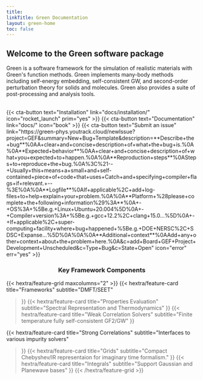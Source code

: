 ```yaml
---
title: 
linkTitle: Green Documentation
layout: green-home
toc: false
---
```


## Welcome to the Green software package

Green is a software framework for the simulation of realistic materials with Green's function methods. Green implements many-body methods including self-energy embedding, self-consistent GW, and second-order perturbation theory for solids and molecules. Green also provides a suite of post-processing and analysis tools.

<br>
<div class="mb-6">
{{< cta-button text="Installation" link="docs/installation/" icon="rocket_launch"  prim="yes" >}}
{{< cta-button text="Documentation" link="docs/" icon="book" >}}
{{< cta-button text="Submit an issue" link="https://green-phys.youtrack.cloud/newIssue?project=GEF&summary=New+Bug+Template&description=**Describe+the+bug**%0AA+clear+and+concise+description+of+what+the+bug+is.%0A%0A**Expected+behavior**%0AA+clear+and+concise+description+of+what+you+expected+to+happen.%0A%0A**Reproduction+steps**%0ASteps+to+reproduce+the+bug.%0A%3C%21--+Usually+this+means+a+small+and+self-contained+piece+of+code+that+uses+Catch+and+specifying+compiler+flags+if+relevant.+--%3E%0A%0A**Logfile**%0AIf+applicable%2C+add+log-files+to+help+explain+your+problem.%0A%0A**Platform+%28please+complete+the+following+information%29%3A**%0A+-+OS%3A+%5Be.g.+Linux+Ubuntu+20.004%5D%0A+-+Compiler+version%3A+%5Be.g.+gcc+12.2%2C+clang+15.0...%5D%0A+-+If+applicable%2C+super-computing+facility+where+bug+happened+%5Be.g.+DOE+NERSC%2C+SDSC+Expanse...%5D%0A%0A%0A**Additional+context**%0AAdd+any+other+context+about+the+problem+here.%0A&c=add+Board+GEF+Project+Development+Unscheduled&c=Type+Bug&c=State+Open" icon="error" err="yes" >}}
</div>

### <p style="text-align: center;">Key Framework Components</p>
{{< hextra/feature-grid maxcolumns="2" >}}
  {{< hextra/feature-card
    title="Frameworks"
    subtitle="DMFT/SEET"
  >}}
  {{< hextra/feature-card
    title="Properties Evaluation"
    subtitle="Spectral Representation and Thermodynamics"
  >}}
  {{< hextra/feature-card
    title="Weak Correlation Solvers"
    subtitle="Finite temperature fully self-consistent GF2/GW"
  >}}
  
  {{< hextra/feature-card
    title="Strong Correlations"
    subtitle="Interfaces to various impurity solvers"
  >}}
  {{< hextra/feature-card
    title="Grids"
    subtitle="Compact Chebyshev/IR representaion for imaginary time formalism."
  >}}
  {{< hextra/feature-card
    title="Integrals"
    subtitle="Support Gaussian and Planewave bases"
  >}}
{{< /hextra/feature-grid >}}
